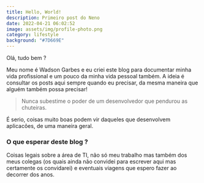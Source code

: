 ```yaml
---
title: Hello, World!
description: Primeiro post do Neno
date: 2022-04-21 06:02:52
image: assets/img/profile-photo.png
category: lifestyle
background: "#7D669E"
---
```

Olá, tudo bem ?

Meu nome é Wadson Garbes e eu criei este blog para documentar minha vida profissional e um pouco da minha vida pessoal também. A ideia é consultar os posts aqui sempre quando eu precisar, da mesma maneira que alguém também possa precisar! 

> Nunca subestime o poder de um desenvolvedor que pendurou as chuteiras.

É serio, coisas muito boas podem vir daqueles que desenvolvem aplicacões, de uma maneira geral.

### O que esperar deste blog ?

Coisas legais sobre a área de TI, não só meu trabalho mas também dos meus colegas (os quais ainda não convidei para escrever aqui mas certamente os convidarei) e eventuais viagens que espero fazer ao decorrer dos anos.